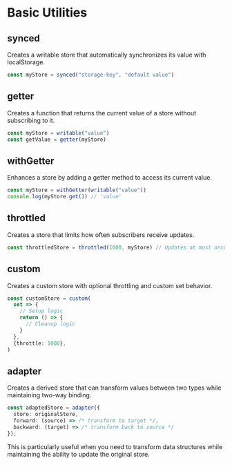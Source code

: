 # Basic Utilities

## synced

Creates a writable store that automatically synchronizes its value with localStorage.

```typescript
const myStore = synced("storage-key", "default value")
```

## getter

Creates a function that returns the current value of a store without subscribing to it.

```typescript
const myStore = writable("value")
const getValue = getter(myStore)
```

## withGetter

Enhances a store by adding a getter method to access its current value.

```typescript
const myStore = withGetter(writable("value"))
console.log(myStore.get()) // 'value'
```

## throttled

Creates a store that limits how often subscribers receive updates.

```typescript
const throttledStore = throttled(1000, myStore) // Updates at most once per second
```

## custom

Creates a custom store with optional throttling and custom set behavior.

```typescript
const customStore = custom(
  set => {
    // Setup logic
    return () => {
      // Cleanup logic
    }
  },
  {throttle: 1000},
)
```

## adapter

Creates a derived store that can transform values between two types while maintaining two-way binding.

```typescript
const adaptedStore = adapter({
  store: originalStore,
  forward: (source) => /* transform to target */,
  backward: (target) => /* transform back to source */
});
```

This is particularly useful when you need to transform data structures while maintaining the ability to update the original store.
